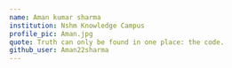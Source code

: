 ```yaml
---
name: Aman kumar sharma
institution: Nshm Knowledge Campus
profile_pic: Aman.jpg
quote: Truth can only be found in one place: the code.
github_user: Aman22sharma
---
```


